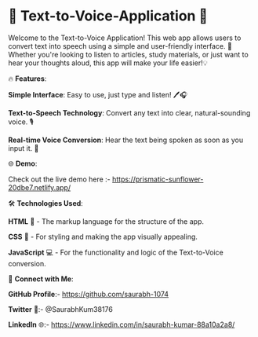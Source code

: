 # 🎤 Text-to-Voice-Application 📢
Welcome to the Text-to-Voice Application! This web app allows users to convert text into speech using a simple and user-friendly interface. 🚀 Whether you're looking to listen to articles, study materials, or just want to hear your thoughts aloud, this app will make your life easier!💡


🔥 **Features**:
 
**Simple Interface**: Easy to use, just type and listen! 🖊️🎧
   
**Text-to-Speech Technology**: Convert any text into clear, natural-sounding voice. 🎙️  

**Real-time Voice Conversion**: Hear the text being spoken as soon as you input it. 🔄 
 
   
 
🌐 **Demo**:
 
Check out the live demo here :-  https://prismatic-sunflower-20dbe7.netlify.app/ 

🛠️ **Technologies Used**:

**HTML** 📝 - The markup language for the structure of the app.

**CSS** 🎨 - For styling and making the app visually appealing.

**JavaScript** 💻 - For the functionality and logic of the Text-to-Voice conversion.



🔗 **Connect with Me**:

**GitHub Profile**:- https://github.com/saurabh-1074

**Twitter** 🚀:- @SaurabhKum38176

**LinkedIn** 🌐:- https://www.linkedin.com/in/saurabh-kumar-88a10a2a8/


